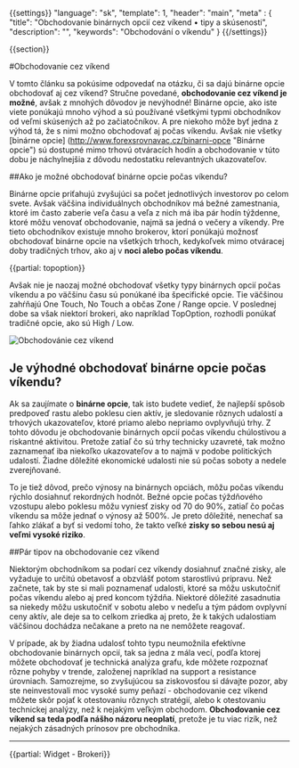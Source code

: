 {{settings}}
  "language": "sk",
  "template": 1,
  "header": "main",
  "meta" : {
    "title": "Obchodovanie binárnych opcií cez víkend • tipy a skúsenosti", 
    "description": "",
    "keywords": "Obchodování o víkendu"
  }
{{/settings}}

<div class="row">
<div class="col-md-9" role="main" markdown="1">

{{section}}

#Obchodovanie cez víkend

V tomto článku sa pokúsime odpovedať na otázku, či sa dajú binárne opcie obchodovať aj cez víkend? Stručne povedané, **obchodovanie cez víkend je možné**, avšak z mnohých dôvodov je nevýhodné! Binárne opcie, ako iste viete ponúkajú mnoho výhod a sú používané všetkými typmi obchodníkov od veľmi skúsených až po začiatočníkov. A pre niekoho môže byť jedna z výhod tá, že s nimi možno obchodovať aj počas víkendu. Avšak nie všetky [binárne opcie] (http://www.forexsrovnavac.cz/binarni-opce "Binárne opcie") sú dostupné mimo trhovú otváracích hodín a obchodovanie v túto dobu je náchylnejšia z dôvodu nedostatku relevantných ukazovateľov.

##Ako je možné obchodovať binárne opcie počas víkendu?

Binárne opcie priťahujú zvyšujúci sa počet jednotlivých investorov po celom svete. Avšak väčšina individuálnych obchodníkov má bežné zamestnania, ktoré im často zaberie veľa času a veľa z nich má iba pár hodín týždenne, ktoré môžu venovať obchodovanie, najmä sa jedná o večery a víkendy.
Pre tieto obchodníkov existuje mnoho brokerov, ktorí ponúkajú možnosť obchodovať binárne opcie na všetkých trhoch, kedykoľvek mimo otváracej doby tradičných trhov, ako aj v **noci alebo počas víkendu**.


{{partial: topoption}}

Avšak nie je naozaj možné obchodovať všetky typy binárnych opcií počas víkendu a po väčšinu času sú ponúkané iba špecifické opcie. Tie väčšinou zahŕňajú One Touch, No Touch a občas Zone / Range opcie.
V poslednej dobe sa však niektorí brokeri, ako napríklad TopOption, rozhodli ponúkať tradičné opcie, ako sú High / Low.

![Obchodovánie cez víkend](http://blog.forexsrovnavac.cz/wp-content/uploads/2015/12/obchodov%C3%A1n%C3%AD-o-v%C3%ADkendu.jpg) 

## Je výhodné obchodovať binárne opcie počas víkendu?

Ak sa zaujímate o **binárne opcie**, tak isto budete vedieť, že najlepší spôsob predpoveď rastu alebo poklesu cien aktív, je sledovanie rôznych udalostí a trhových ukazovateľov, ktoré priamo alebo nepriamo ovplyvňujú trhy. Z tohto dôvodu je obchodovanie binárnych opcií počas víkendu chúlostivou a riskantné aktivitou. Pretože zatiaľ čo sú trhy technicky uzavreté, tak možno zaznamenať iba niekoľko ukazovateľov a to najmä v podobe politických udalostí. Žiadne dôležité ekonomické udalosti nie sú počas soboty a nedele zverejňované.

To je tiež dôvod, prečo výnosy na binárnych opciách, môžu počas víkendu rýchlo dosiahnuť rekordných hodnôt. Bežné opcie počas týždňového vzostupu alebo poklesu môžu vyniesť zisky od 70 do 90%, zatiaľ čo počas víkendu sa môže jednať o výnosy až 500%. Je preto dôležité, nenechať sa ľahko zlákať a byť si vedomí toho, že takto veľké **zisky so sebou nesú aj veľmi vysoké riziko**.

##Pár tipov na obchodovanie cez víkend

Niektorým obchodníkom sa podarí cez víkendy dosiahnuť značné zisky, ale vyžaduje to určitú obetavosť a obzvlášť potom starostlivú prípravu. Než začnete, tak by ste si mali poznamenať udalosti, ktoré sa môžu uskutočniť počas víkendu alebo aj pred koncom týždňa. Niektoré dôležité zasadnutia sa niekedy môžu uskutočniť v sobotu alebo v nedeľu a tým pádom ovplyvní ceny aktív, ale deje sa to celkom zriedka aj preto, že k takých udalostiam väčšinou dochádza nečakane a preto na ne nemôžete reagovať.

V prípade, ak by žiadna udalosť tohto typu neumožnila efektívne obchodovanie binárnych opcií, tak sa jedna z mála vecí, podľa ktorej môžete obchodovať je technická analýza grafu, kde môžete rozpoznať rôzne pohyby v trende, založenej napríklad na support a resistance úrovniach. Samozrejme, so zvyšujúcou sa ziskovosťou si dávajte pozor, aby ste neinvestovali moc vysoké sumy peňazí - obchodovanie cez víkend môžete skôr pojať k otestovaniu rôznych stratégií, alebo k otestovaniu technickej analýzy, než k nejakým veľkým obchodom. **Obchodovanie cez víkend sa teda podľa nášho názoru neoplatí**, pretože je tu viac rizík, než nejakých zásadných prínosov pre obchodníka.




</div>
<div class="col-md-3" markdown="10">

- - -

{{partial: Widget - Brokeri}}


</div>
</div>
</div>